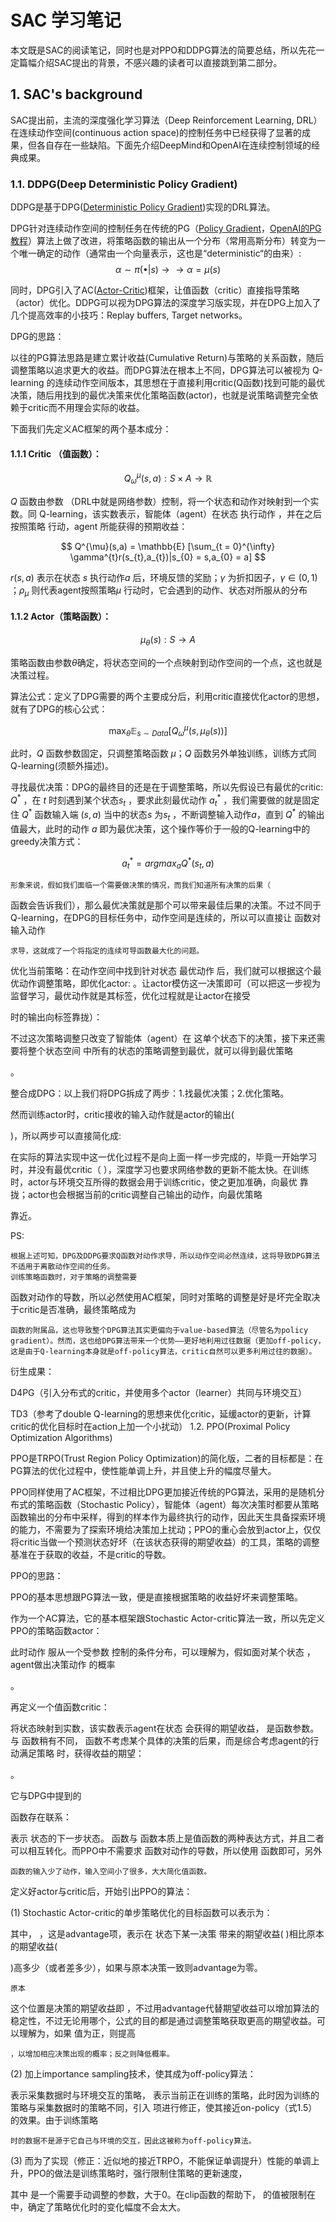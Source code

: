 # SAC 学习笔记

本文既是SAC的阅读笔记，同时也是对PPO和DDPG算法的简要总结，所以先花一定篇幅介绍SAC提出的背景，不感兴趣的读者可以直接跳到第二部分。
## 1. SAC's background

SAC提出前，主流的深度强化学习算法（Deep Reinforcement Learning, DRL）在连续动作空间(continuous action space)的控制任务中已经获得了显著的成果，但各自存在一些缺陷。下面先介绍DeepMind和OpenAI在连续控制领域的经典成果。

### 1.1. DDPG(Deep Deterministic Policy Gradient)

DDPG是基于DPG([Deterministic Policy Gradient](http://proceedings.mlr.press/v32/silver14.pdf))实现的DRL算法。

DPG针对连续动作空间的控制任务在传统的PG（[Policy Gradient](https://proceedings.neurips.cc/paper_files/paper/1999/file/464d828b85b0bed98e80ade0a5c43b0f-Paper.pdf)，[OpenAI的PG教程](https://spinningup.openai.com/en/latest/spinningup/rl_intro3.html)）算法上做了改进，将策略函数的输出从一个分布（常用高斯分布）转变为一个唯一确定的动作（通常由一个向量表示，这也是“deterministic“的由来）:
$$ \alpha \sim \pi(\bullet|s) \rightarrow\rightarrow \alpha = \mu(s) $$

同时，DPG引入了AC([Actor-Critic](https://towardsdatascience.com/understanding-actor-critic-methods-931b97b6df3f))框架，让值函数（critic）直接指导策略（actor）优化。DDPG可以视为DPG算法的深度学习版实现，并在DPG上加入了几个提高效率的小技巧：Replay buffers, Target networks。

DPG的思路：

以往的PG算法思路是建立累计收益(Cumulative Return)与策略的关系函数，随后调整策略以追求更大的收益。而DPG算法在根本上不同，DPG算法可以被视为 Q-learning 的连续动作空间版本，其思想在于直接利用critic(Q函数)找到可能的最优决策，随后用找到的最优决策来优化策略函数(actor)，也就是说策略调整完全依赖于critic而不用理会实际的收益。

下面我们先定义AC框架的两个基本成分：

#### 1.1.1 Critic （值函数）：
$$ Q^{\mu}_{\omega}(s,a) : S \times A \rightarrow \mathbb{R} $$

$Q$ 函数由参数 （DRL中就是网络参数）控制，将一个状态和动作对映射到一个实数。同 Q-learning，该实数表示，智能体（agent）在状态 执行动作 ，并在之后按照策略 行动，agent 所能获得的预期收益：

$$ Q^{\mu}(s,a) = \mathbb{E} [\sum_{t = 0}^{\infty} \gamma^{t}r(s_{t},a_{t})|s_{0} = s,a_{0} = a] $$

$r(s,a)$ 表示在状态 $s$ 执行动作$a$ 后，环境反馈的奖励；$\gamma$ 为折扣因子，$\gamma \in (0,1)$ ；$\rho_{\mu}$ 则代表agent按照策略$\mu$ 行动时，它会遇到的动作、状态对所服从的分布

#### 1.1.2 Actor（策略函数）：

$$ \mu_{\theta}(s): S \rightarrow A $$

策略函数由参数$\theta$确定，将状态空间的一个点映射到动作空间的一个点，这也就是决策过程。

算法公式：定义了DPG需要的两个主要成分后，利用critic直接优化actor的思想，就有了DPG的核心公式：

$$ \max_{\theta} \mathbb{E}_{s \sim Data}[Q_{\omega}^{\mu}(s,\mu_{\theta}(s))] \tag{1.1}$$

此时，$Q$ 函数参数固定，只调整策略函数 $\mu$；$Q$ 函数另外单独训练，训练方式同 Q-learning(须额外描述)。


寻找最优决策：DPG的最终目的还是在于调整策略，所以先假设已有最优的critic: $Q^{*}$
，在 $t$ 时刻遇到某个状态$s_{t}$ ，要求此刻最优动作 $a^{*}_{t}$ ，我们需要做的就是固定住 $Q^{*}$ 函数输入端 $(s,a)$ 当中的状态$s$ 为$s_{t}$ ，不断调整输入动作$a$，直到 $Q^{*}$ 的输出值最大，此时的动作 $a$ 即为最优决策，这个操作等价于一般的Q-learning中的greedy决策方式：

$$ a_{t}^{*} = argmax_{a} Q^{*}(s_{t},a)  \tag{1.2} $$

    形象来说，假如我们面临一个需要做决策的情况，而我们知道所有决策的后果（ 

函数会告诉我们），那么最优决策就是那个可以带来最佳后果的决策。不过不同于Q-learning，在DPG的目标任务中，动作空间是连续的，所以可以直接让 函数对输入动作

    求导，这就成了一个将指定的连续可导函数最大化的问题。

优化当前策略：在动作空间中找到针对状态
最优动作 后，我们就可以根据这个最优动作调整策略，即优化actor: 。让actor模仿这一决策即可（可以把这一步视为监督学习，最优动作就是其标签，优化过程就是让actor在接受

时的输出向标签靠拢）：

不过这次策略调整只改变了智能体（agent）在
这单个状态下的决策，接下来还需要将整个状态空间 中所有的状态的策略调整到最优，就可以得到最优策略

。

整合成DPG：以上我们将DPG拆成了两步：1.找最优决策；2.优化策略。

然而训练actor时，critic接收的输入动作就是actor的输出(

)，所以两步可以直接简化成:

在实际的算法实现中这一优化过程不是向上面一样一步完成的，毕竟一开始学习时，并没有最优critic（
），深度学习也要求网络参数的更新不能太快。在训练时，actor与环境交互所得的数据会用于训练critic，使之更加准确，向最优 靠拢；actor也会根据当前的critic调整自己输出的动作，向最优策略

靠近。

PS:

    根据上述可知，DPG及DDPG要求Q函数对动作求导，所以动作空间必然连续，这将导致DPG算法不适用于离散动作空间的任务。
    训练策略函数时，对于策略的调整需要 

函数对动作的导数，所以必然使用AC框架，同时对策略的调整是好是坏完全取决于critic是否准确，最终策略成为

    函数的附属品，这也导致整个DPG算法其实更偏向于value-based算法（尽管名为policy gradient）。然而，这也给DPG算法带来一个优势——更好地利用过往数据（更加off-policy，这是由于Q-learning本身就是off-policy算法，critic自然可以更多利用过往的数据）。

衍生成果：

D4PG（引入分布式的critic，并使用多个actor（learner）共同与环境交互）

TD3（参考了double Q-learning的思想来优化critic，延缓actor的更新，计算critic的优化目标时在action上加一个小扰动）
1.2. PPO(Proximal Policy Optimization Algorithms)

PPO是TRPO(Trust Region Policy Optimization)的简化版，二者的目标都是：在PG算法的优化过程中，使性能单调上升，并且使上升的幅度尽量大。

PPO同样使用了AC框架，不过相比DPG更加接近传统的PG算法，采用的是随机分布式的策略函数（Stochastic Policy），智能体（agent）每次决策时都要从策略函数输出的分布中采样，得到的样本作为最终执行的动作，因此天生具备探索环境的能力，不需要为了探索环境给决策加上扰动；PPO的重心会放到actor上，仅仅将critic当做一个预测状态好坏（在该状态获得的期望收益）的工具，策略的调整基准在于获取的收益，不是critic的导数。

PPO的思路：

PPO的基本思想跟PG算法一致，便是直接根据策略的收益好坏来调整策略。

作为一个AC算法，它的基本框架跟Stochastic Actor-critic算法一致，所以先定义PPO的策略函数actor：

此时动作
服从一个受参数 控制的条件分布，可以理解为，假如面对某个状态 ，agent做出决策动作 的概率

。

再定义一个值函数critic：

将状态映射到实数，该实数表示agent在状态
会获得的期望收益， 是函数参数。与 函数稍有不同， 函数不考虑某个具体的决策的后果，而是综合考虑agent的行动满足策略 时，获得收益的期望：

。

它与DPG中提到的

函数存在联系：

表示 状态的下一步状态。 函数与 函数本质上是值函数的两种表达方式，并且二者可以相互转化。而PPO中不需要求 函数对动作的导数，所以使用 函数即可，另外

    函数的输入少了动作，输入空间小了很多，大大简化值函数。

定义好actor与critic后，开始引出PPO的算法：

(1) Stochastic Actor-critic的单步策略优化的目标函数可以表示为：

其中，
，这是advantage项，表示在 状态下某一决策 带来的期望收益( )相比原本的期望收益(

)高多少（或者差多少），如果与原本决策一致则advantage为零。

    原本 

这个位置是决策的期望收益即 ，不过用advantage代替期望收益可以增加算法的稳定性，不过无论用哪个，公式的目的都是通过调整策略获取更高的期望收益。可以理解为，如果 值为正，则提高

    ，以增加相应决策出现的概率；反之则降低概率。

(2) 加上importance sampling技术，使其成为off-policy算法：

表示采集数据时与环境交互的策略， 表示当前正在训练的策略，此时因为训练的策略与采集数据时的策略不同，引入 项进行修正，使其接近on-policy（式1.5）的效果。由于训练策略

    时的数据不是源于它自己与环境的交互，因此这被称为off-policy算法。

(3) 而为了实现（修正：近似地的接近TRPO，不能保证单调提升）性能的单调上升，PPO的做法是训练策略时，强行限制住策略的更新速度，

其中
是一个需要手动调整的参数，大于0。在clip函数的帮助下， 的值被限制在 中，确定了策略优化时的变化幅度不会太大。